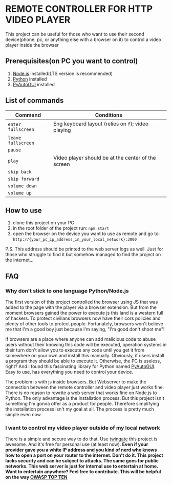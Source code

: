 # REMOTE CONTROLLER FOR HTTP VIDEO PLAYER
This project can be useful for those who want to use their second device(phone, pc, or anything else with a browser on it) to control a video player inside the browser

## Prerequisites(on PC you want to control)
1. [Node.js](https://nodejs.org/en/download) installed(LTS version is recommended)
2. [Python](https://www.python.org/downloads/) installed
3. [PyAutoGUI](https://pyautogui.readthedocs.io/en/latest/install.html) installed

## List of commands
| Command            | Conditions                                                |
|--------------------|-----------------------------------------------------------|
| `enter fullscreen` | Eng keyboard layout (relies on `f`); video playing        |
| `leave fullscreen` |                                                           |
| `pause`            |                                                           |
| `play`             | Video player should be at the center of the screen        |
| `skip back`        |                                                           |
| `skip forward`     |                                                           |
| `volume down`      |                                                           |
| `volume up`        |                                                           |

## How to use
1. clone this project on your PC
2. in the root folder of the project run:
`npm start`
3. open the browser on the device you want to use as remote and go to:
`http://{your_pc_ip_address_in_your_local_network}:3000`

P.S. This address should be printed to the web server logs as well. Just for those who struggle to find it but somehow managed to find the project on the internet...

## FAQ

### Why don't stick to one language Python/Node.js
The first version of this project controlled the browser using JS that was added to the page with the player via a browser extension.
But from the moment browsers gained the power to execute js this land is a western full of hackers. To protect civilians browsers now have their cors policies and plenty of other tools to protect people. Fortunately, browsers won't believe me that I'm a good boy just because I'm saying, "I'm good don't shoot me"!

If browsers are a place where anyone can add malicious code to abuse users without their knowing this code will be executed, operation systems in their turn don't allow you to execute any code until you get it from somewhere on your own and install this manually. Obviously, if users install a program they should be able to execute it. Otherwise, the PC is useless, right? And I found this fascinating library for Python named [PyAutoGUI](https://pyautogui.readthedocs.io/en/latest/index.html). Easy to use, has everything you need to control your device. 

The problem is with js inside browsers. But Webserver to make the connection between the remote controller and video player just works fine. There is no reason to rewrite a web server that works fine on Node.js to Python. The only advantage is the installation process. But this project isn't something I'm gonna offer as a product for people. Therefore simplifying the installation process isn't my goal at all. The process is pretty much simple even now.

### I want to control my video player outside of my local network
There is a simple and secure way to do that. Use [twingate](https://www.twingate.com) this project is awesome. And it's free for personal use (at least now). **Even if your provider gave you a white IP address and you kind of nerd who knows how to open a port on your router to the internet. Don't do it. This project lacks security and can be subject to attacks. The same goes for public networks. This web server is just for internal use to entertain at home. Want to entertain anywhere? Feel free to contribute. This will be helpful on the way [OWASP TOP TEN](https://owasp.org/www-project-top-ten/)**